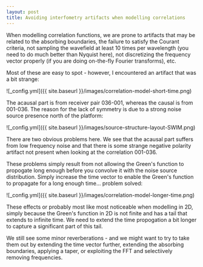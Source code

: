 ```yaml
---
layout: post
title: Avoiding interfometry artifacts when modelling correlations
---
```

When modelling correlation functions, we are prone to artifacts that may be related to the absorbing boundaries, the failure to satisfy the Courant criteria, not sampling the wavefield at least 10 times per wavelength (you need to do much better than Nyquist here), not discretizing the frequency vector properly (if you are doing on-the-fly Fourier transforms), etc.

Most of these are easy to spot - however, I encountered an artifact that was a bit strange:

  ![_config.yml]({{ site.baseurl }}/images/correlation-model-short-time.png)

The acausal part is from receiver pair 036-001, whereas the causal is from 001-036. The reason for the lack of symmetry is due to a strong noise source presence north of the platform:

  ![_config.yml]({{ site.baseurl }}/images/source-structure-layout-SWIM.png)


There are two obvious problems here. We see that the acausal part suffers from low frequency noise and that there is some strange negative polarity artifact not present when looking at the correlation 001-036.

These problems simply result from not allowing the Green's function to propogate long enough before you convolve it with the noise source distribution. Simply increase the time vector to enable the Green's function to propagate for a long enough time... problem solved:

  ![_config.yml]({{ site.baseurl }}/images/correlation-model-longer-time.png)

These effects or probably most like most noticeable when modelling in 2D, simply because the Green's function in 2D is not finite and has a tail that extends to infinite time. We need to extend the time propogation a bit longer to capture a significant part of this tail.

We still see some minor reverberations - and we might want to try to take them out by extending the time vector further, extending the absorbing boundaries, applying a taper, or exploiting the FFT and selectiively removing frequencies.